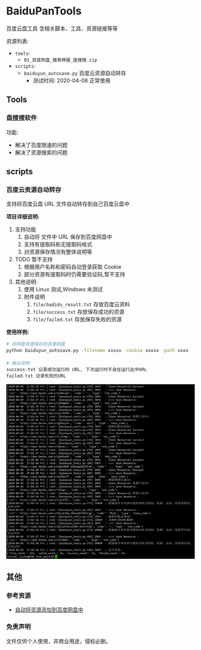 # BaiduPanTools

百度云盘工具 含相关脚本、工具、资源链接等等

资源列表:

- `tools`:
  - `01_百度网盘_搜索神器_盘搜搜.zip`
- `scripts`:
  - `baiduyun_autosave.py` 百度云资源自动转存
    - 测试时间: 2020-04-06 正常使用

## Tools

### 盘搜搜软件

功能:

- 解决了百度限速的问题
- 解决了资源搜索的问题

## scripts

### 百度云资源自动转存

支持将百度云盘 URL 文件自动转存到自己百度云盘中

**项目详细说明:**

1. 支持功能
   1. 自动将 文件中 URL 保存到百度网盘中
   2. 支持有提取码和无提取码格式
   3. 对资源保存情况有整体说明等
2. TODO 暂不支持
   1. 根据用户名称和密码自动登录获取 Cookie
   2. 部分资源有提取码时仍需要验证码,暂不支持
3. 其他说明:
   1. 使用 Linux 测试,Windows 未测试
   2. 附件说明
      1. `file/badidu_result.txt` 存放百度云资料
      2. `file/success.txt` 存放保存成功的资源
      3. `file/failed.txt` 存放保存失败的资源

**使用样例:**

```bash
# 将网盘资源保存到百度网盘
python baiduyun_autosave.py -filename xxxxx -cookie xxxxx -path xxxx

# 输出说明
success.txt 记录成功运行的 URL, 下次运行时不会在运行此中URL
failed.txt 记录失败的URL
```

![参考图片 Spider_baiduyunpan_01](https://raw.githubusercontent.com/fansichao/images/master/markdown/Spider_baiduyunpan_01.png)

## 其他

### 参考资源

- [自动将资源添加到百度网盘中](https://github.com/tengzhangchao/BaiDuPan)

### 免责声明

文件仅供个人使用，非商业用途，侵权必删。

